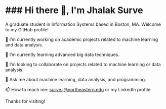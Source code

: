 <h1 {text-align: center;}> ### Hi there 👋, I'm Jhalak Surve </h1>
A graduate student in Information Systems based in Boston, MA. Welcome to my GitHub profile!

🔭 I’m currently working on academic projects related to machine learning and data analysis.

🌱 I’m currently learning advanced big data techniques.

👯 I’m looking to collaborate on projects related to machine learning or data analysis.

💬 Ask me about machine learning, data analysis, and programming.

📫 How to reach me: surve.j@northeastern.edu or my LinkedIn profile.

Thanks for visiting!

<!--
**jhalak1509/jhalak1509** is a ✨ _special_ ✨ repository because its `README.md` (this file) appears on your GitHub profile.

Here are some ideas to get you started:

- 🔭 I’m currently working on ...
- 🌱 I’m currently learning ...
- 👯 I’m looking to collaborate on ...
- 🤔 I’m looking for help with ...
- 💬 Ask me about ...
- 📫 How to reach me: ...
- 😄 Pronouns: ...
- ⚡ Fun fact: ...
-->
